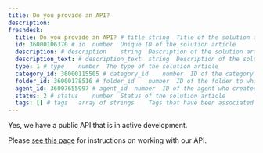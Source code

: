 ```yaml
---
title: Do you provide an API?
description:
freshdesk:
  title: Do you provide an API? # title	string	Title of the solution article
  id: 36000106370 # id	number	Unique ID of the solution article
  description: # description	string	Description of the solution article
  description_text: # description_text	string	Description of the solution article in plain text
  type: 1 # type	number	The type of the solution article
  category_id: 36000115505 # category_id	number	ID of the category to which the solution article belongs
  folder_id: 36000178516 # folder_id	number	ID of the folder to which the solution article belongs
  agent_id: 36007655997 # agent_id	number	ID of the agent who created the solution article
  status: 2 # status	number	Status of the solution article
  tags: [] # tags	array of strings	Tags that have been associated with the solution article
---
```


Yes, we have a public API that is in active development.

Please [see this page]("https://support.drud.com/support/solutions/articles/36000106931-working-with-the-api") for instructions on working with our API.
